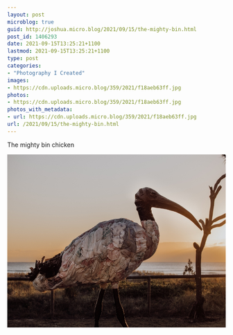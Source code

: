 ```yaml
---
layout: post
microblog: true
guid: http://joshua.micro.blog/2021/09/15/the-mighty-bin.html
post_id: 1406293
date: 2021-09-15T13:25:21+1100
lastmod: 2021-09-15T13:25:21+1100
type: post
categories:
- "Photography I Created"
images:
- https://cdn.uploads.micro.blog/359/2021/f18aeb63ff.jpg
photos:
- https://cdn.uploads.micro.blog/359/2021/f18aeb63ff.jpg
photos_with_metadata:
- url: https://cdn.uploads.micro.blog/359/2021/f18aeb63ff.jpg
url: /2021/09/15/the-mighty-bin.html
---
```

The mighty bin chicken

<img src="uploads/2021/f18aeb63ff.jpg" width="600" height="400" alt="" />
